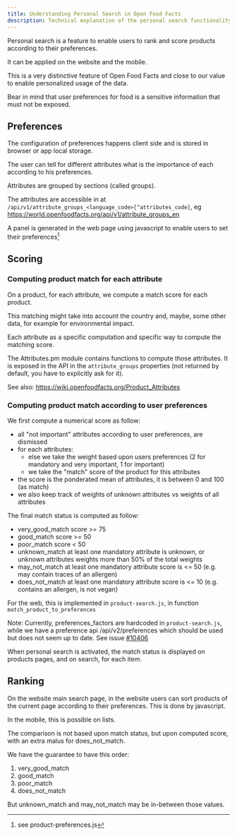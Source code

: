 ```yaml
---
title: Understanding Personal Search in Open Food Facts
description: Technical explanation of the personal search functionality in Open Food Facts, including how it works, data structures, and implementation details
---
```


<!-- # Explain personal search -->

Personal search is a feature to enable users
to rank and score products according to their preferences.

It can be applied on the website and the mobile.

This is a very distinctive feature of Open Food Facts
and close to our value to enable personalized usage of the data.

Bear in mind that user preferences for food is a sensitive information that must not be exposed.

## Preferences

The configuration of preferences happens client side and is stored in browser or app local storage.

The user can tell for different attributes
what is the importance of each according to his preferences.

Attributes are grouped by sections (called groups).

The attributes are accessible in at `/api/v1/attribute_groups_<language_code>[^attributes_code]`,
eg https://world.openfoodfacts.org/api/v1/attribute_groups_en

A panel is generated in the web page using javascript to enable users to set their preferences[^prefsjs]

[^prefsjs]: see product-preferences.js


## Scoring

### Computing product match for each attribute

On a product, for each attribute, we compute a match score for each product.

This matching might take into account the country and, maybe, some other data,
for example for environmental impact.

Each attribute as a specific computation and specific way to compute the matching score.

The Attributes.pm module contains functions to compute those attributes.
It is exposed in the API in the `attribute_groups` properties
(not returned by default, you have to explicitly ask for it).

See also: https://wiki.openfoodfacts.org/Product_Attributes

### Computing product match according to user preferences

We first compute a numerical score as follow:

* all "not important" attributes according to user preferences, are dismissed
* for each attributes:
  * else we take the weight based upon users preferences (2 for mandatory and very important, 1 for important)
  * we take the "match" score of the product for this attributes
* the score is the ponderated mean of attributes, it is between 0 and 100 (as match)
* we also keep track of weights of unknown attributes vs weights of all attributes

The final match status is computed as follow:
* very_good_match	score >= 75
* good_match		score >= 50
* poor_match		score < 50
* unknown_match		at least one mandatory attribute is unknown, or unknown attributes weights more than 50% of the total weights
* may_not_match		at least one mandatory attribute score is <= 50 (e.g. may contain traces of an allergen)
* does_not_match	at least one mandatory attribute score is <= 10 (e.g. contains an allergen, is not vegan)

For the web, this is implemented in `product-search.js`, in function `match_product_to_preferences`

Note: Currently, preferences_factors are hardcoded in `product-search.js`,
  while we have a preference api /api/v2/preferences which should be used
  but does not seem up to date.
  See issue [#10406](https://github.com/openfoodfacts/openfoodfacts-server/issues/10406)

When personal search is activated,
the match status is displayed on products pages, and on search, for each item.

## Ranking

On the website main search page, in the website users can sort products of the current page
according to their preferences. This is done by javascript.

In the mobile, this is possible on lists.

The comparison is not based upon match status, but upon computed score,
with an extra malus for does_not_match.

We have the guarantee to have this order:
1. very_good_match
2. good_match
3. poor_match
4. does_not_match

But unknown_match and may_not_match may be in-between those values.

[^rank_products]: See `product-search.js` function `rank_products`
